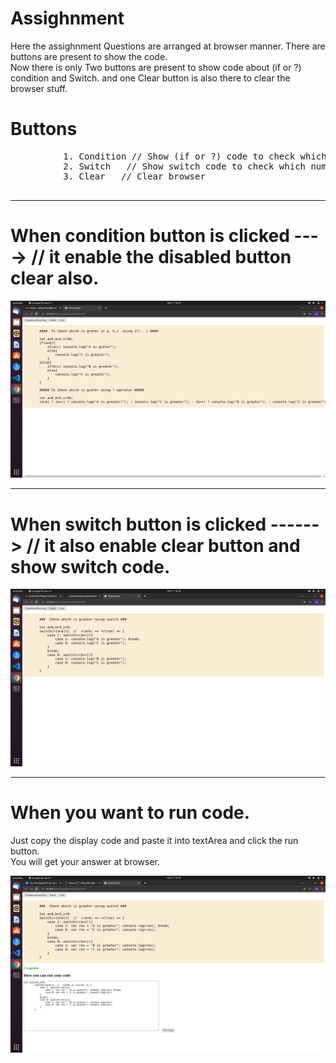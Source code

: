 # Assighnment

Here the assighnment Questions are arranged at browser manner. There are buttons are present to show the code. <br>
Now there is only Two buttons are present to show code about (if or ?) condition and Switch. and one Clear button is also there to clear the browser stuff. 

# Buttons
   <pre>
          1. Condition // Show (if or ?) code to check which number is greater.
          2. Switch   // Show switch code to check which number is greater.
          3. Clear   // Clear browser
   </pre>
   
   <hr>
   
   # When condition button is clicked     ----> // it enable the disabled button clear also.
   <img src="assignment/ss/s.png" />
   
   <hr>
   
   # When switch button is clicked       ------> // it also enable clear button and show switch code.
   <img src="assignment/ss/s2.png" />
<hr>

# When you want to run code.

Just copy the display code and paste it into textArea and click the run button. <br>
You will get your answer at browser.

<img src="assignment/ss/s3.png"/>
